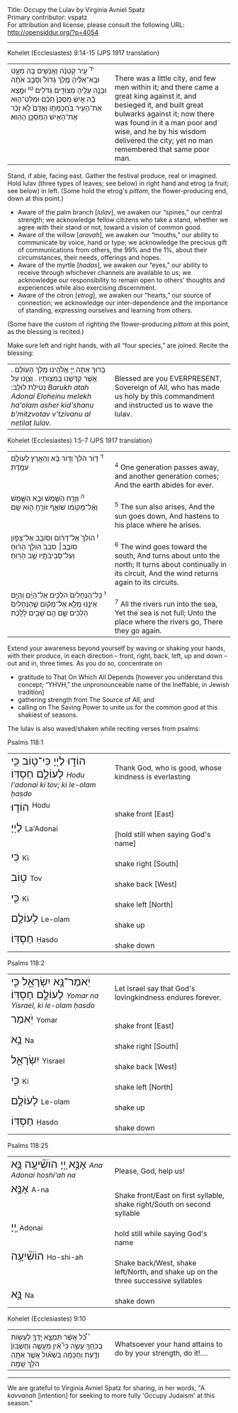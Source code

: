 <html>
<head></head>
<body>
Title: Occupy the Lulav by Virginia Avniel Spatz<br />
Primary contributor: vspatz<br />
For attribution and license, please consult the following URL: <a href="http://opensiddur.org/?p=4054">http://opensiddur.org/?p=4054</a>
<p />
<hr />

Kohelet (Ecclesiastes) 9:14-15 (JPS 1917 translation)

<table style="margin-left: auto;margin-right: auto;">
<tbody>
<tr><td style="vertical-align:top;" width="46%"><div class="liturgy"><span lang="he">
<sup>יד</sup> עִ֣יר קְטַנָּ֔ה וַאֲנָשִׁ֥ים בָּ֖הּ מְעָ֑ט וּבָֽא־אֵלֶ֜יהָ מֶ֤לֶךְ גָּדוֹל֙ וְסָבַ֣ב אֹתָ֔הּ וּבָנָ֥ה עָלֶ֖יהָ מְצוֹדִ֥ים גְּדֹלִֽים׃ <sup>טו</sup> וּמָ֣צָא בָ֗הּ אִ֤ישׁ מִסְכֵּן֙ חָכָ֔ם וּמִלַּט־ה֥וּא אֶת־הָעִ֖יר בְּחָכְמָת֑וֹ וְאָדָם֙ לֹ֣א זָכַ֔ר אֶת־הָאִ֥ישׁ הַמִּסְכֵּ֖ן הַהֽוּא׃
</span></div></td>
 
<td style="vertical-align:top;" width="53%"><div class="english"><br />
There was a little city, and few men within it; and there came a great king against it, and besieged it, and built great bulwarks against it; now there was found in it a man poor and wise, and he by his wisdom delivered the city; yet no man remembered that same poor man.
</td></tr>
</tbody></table>

Stand, if able, facing east. Gather the festival produce, real or imagined.
Hold lulav (three types of leaves; see below) in right hand and etrog (a fruit; see below) in left.
(Some hold the etrog's <em>pittom</em>, the flower-producing end, down at this point.)

<ul>
    <li>Aware of the palm branch [<em>lulav</em>], we awaken our “spines,” our central strength; we acknowledge fellow citizens who take a stand, whether we agree with their stand or not, toward a vision of common good.</li>
    <li>Aware of the willow [<em>aravah</em>], we awaken our “mouths,” our ability to communicate by voice, hand or type; we acknowledge the precious gift of communications from others, the 99% and the 1%, about their circumstances, their needs, offerings and hopes.</li>
    <li>Aware of the myrtle [<em>hadas</em>], we awaken our “eyes,” our ability to receive through whichever channels are available to us; we acknowledge our responsibility to remain open to others' thoughts and experiences while also exercising discernment.</li>
    <li>Aware of the citron [<em>etrog</em>], we awaken our “hearts,” our source of connection; we acknowledge our inter-dependence and the importance of standing, expressing ourselves and learning from others.</li>
</ul>

(Some have the custom of righting the flower-producing <em>pittom</em> at this point, as the blessing is recited.)

Make sure left and right hands, with all “four species,” are joined. Recite the blessing:

<table style="margin-left: auto;margin-right: auto;">
<tbody>
<tr><td style="vertical-align:top;" width="46%"><div class="liturgy"><span lang="he">
בָּרוּךְ אַתָּה יְיָ אֱלֹהֵֽינוּ מֶֽלֶךְ הָעוֹלָם . אֲשֶׁר קִדְּשָׁנוּ בְּמִצְוֺתָיו . וְצִוָּֽנוּ עַל נְטִילַת לוּלָב:‏
</span><em>Barukh atah Adonai Eloheinu melekh ha'olam asher kid'shanu b'mitzvotav v'tzivanu al netilat lulav.</em></div>
</td>
 
<td style="vertical-align:top;" width="53%"><div class="english"><br />
Blessed are you EVERPRESENT, Sovereign of All, who has made us holy by this commandment and instructed us to wave the lulav.
</td></tr>
</tbody>
</tbody></table>

Kohelet (Ecclesiastes) 1:5-7 (JPS 1917 translation)

<table style="margin-left: auto;margin-right: auto;">
<tbody>
<tr><td style="vertical-align:top;" width="46%"><div class="liturgy"><span lang="he">
<sup>ד</sup> דּ֤וֹר הֹלֵךְ֙ וְד֣וֹר בָּ֔א וְהָאָ֖רֶץ לְעוֹלָ֥ם עֹמָֽדֶת׃ 
</span></div></td>
 
<td style="vertical-align:top;" width="53%"><div class="english"><br />
<sup>4</sup> One generation passes away, and another generation comes;
And the earth abides for ever.
</td></tr>
<tr><td style="vertical-align:top;" width="46%"><div class="liturgy"><span lang="he">
<sup>ה</sup> וְזָרַ֥ח הַשֶּׁ֖מֶשׁ וּבָ֣א הַשָּׁ֑מֶשׁ וְאֶ֨ל־מְקוֹמ֔וֹ שׁוֹאֵ֛ף זוֹרֵ֥חַֽ ה֖וּא שָֽׁם׃ 
</span></div></td>
 
<td style="vertical-align:top;" width="53%"><div class="english"><br />
<sup>5</sup> The sun also arises,
And the sun goes down,
And hastens to his place where he arises.
</td></tr>
<tr><td style="vertical-align:top;" width="46%"><div class="liturgy"><span lang="he">
<sup>ו</sup> הוֹלֵךְ֙ אֶל־דָּר֔וֹם וְסוֹבֵ֖ב אֶל־צָפ֑וֹן סוֹבֵ֤ב׀ סֹבֵב֙ הוֹלֵ֣ךְ הָר֔וּחַ וְעַל־סְבִיבֹתָ֖יו שָׁ֥ב הָרֽוּחַ׃ 
</span></div></td>
 
<td style="vertical-align:top;" width="53%"><div class="english"><br />
<sup>6</sup> The wind goes toward the south,
And turns about unto the north;
It turns about continually in its circuit,
And the wind returns again to its circuits.
</td></tr>
<tr><td style="vertical-align:top;" width="46%"><div class="liturgy"><span lang="he">
<sup>ז</sup> כָּל־הַנְּחָלִים֙ הֹלְכִ֣ים אֶל־הַיָּ֔ם וְהַיָּ֖ם אֵינֶ֣נּוּ מָלֵ֑א אֶל־מְק֗וֹם שֶׁ֤הַנְּחָלִים֙ הֹֽלְכִ֔ים שָׁ֛ם הֵ֥ם שָׁבִ֖ים לָלָֽכֶת׃
</span></div></td>
 
<td style="vertical-align:top;" width="53%"><div class="english"><br />
<sup>7</sup> All the rivers run into the sea,
Yet the sea is not full;
Unto the place where the rivers go,
There they go again. 
</td></tr>
</tbody></table>

Extend your awareness beyond yourself by waving or shaking your hands, with their produce, in each direction – front, right, back, left, up and down – out and in, three times. As you do so, concentrate on

<ul>
    <li>gratitude to That On Which All Depends [however you understand this concept; “YHVH,” the unpronounceable name of the Ineffable, in Jewish tradition]</li>
    <li>gathering strength from The Source of All, and</li>
    <li>calling on The Saving Power to unite us for the common good at this shakiest of seasons.</li>
</ul>

The lulav is also waved/shaken while reciting verses from psalms:

Psalms 118:1

<table style="margin-left: auto;margin-right: auto;">
<tbody>
<tr><td style="vertical-align:top;" width="46%"><div class="liturgy"><span lang="he" style="font-size: x-large;">
הוֹד֣וּ לַיְיָ כִּי־ט֑וֹב כִּ֖י לְעוֹלָ֣ם חַסְדּֽוֹ׃
</span><em>Hodu l'adonai ki tov; ki le-olam ḥasdo</em></div>
</td>
 
<td style="vertical-align:top;" width="53%"><div class="english"><br />
Thank God, who is good, whose kindness is everlasting
</td></tr>
<tr><td style="vertical-align:top;" width="46%"><div class="liturgy"><span lang="he" style="font-size: x-large; vertical-align:top;">
הוֹד֣וּ
</span>Hodu</div></td>
 
<td style="vertical-align:top;" width="53%"><div class="english"><br />
shake front [East]
</td></tr>
<tr><td style="vertical-align:top;" width="46%"><div class="liturgy"><span lang="he" style="font-size: x-large;">
לַיְיָ
</span>La'Adonai</div></td>
 
<td style="vertical-align:top;" width="53%"><div class="english"><br />
[hold still when saying God's name]
</td></tr>
<tr><td style="vertical-align:top;" width="46%"><div class="liturgy"><span lang="he" style="font-size: x-large;">
כִּי
</span>Ki</div></td>
 
<td style="vertical-align:top;" width="53%"><div class="english"><br />
shake right [South]
</td></tr>
<tr><td style="vertical-align:top;" width="46%"><div class="liturgy"><span lang="he" style="font-size: x-large;">
ט֑וֹב
</span>Tov</div></td>
 
<td style="vertical-align:top;" width="53%"><div class="english"><br />
shake back [West]
</td></tr>
<tr><td style="vertical-align:top;" width="46%"><div class="liturgy"><span lang="he" style="font-size: x-large;">
כִּ֖י
</span>Ki</div></td>
 
<td style="vertical-align:top;" width="53%"><div class="english"><br />
shake left [North]
</td></tr>
<tr><td style="vertical-align:top;" width="46%"><div class="liturgy"><span lang="he" style="font-size: x-large;">
לְעוֹלָ֣ם
</span>Le-olam</div></td>
 
<td style="vertical-align:top;" width="53%"><div class="english"><br />
shake up
</td></tr>
<tr><td style="vertical-align:top;" width="46%"><div class="liturgy"><span lang="he" style="font-size: x-large;">
חַסְדּֽוֹ
</span>Ḥasdo</div></td>
 
<td style="vertical-align:top;" width="53%"><div class="english"><br />
shake down
</td></tr>
</tbody></table>

Psalms 118:2

<table style="margin-left: auto;margin-right: auto;">
<tbody>
<tr><td style="vertical-align:top;" width="46%"><div class="liturgy"><span lang="he" style="font-size: x-large;">
יֹֽאמַר־נָ֥א יִשְׂרָאֵ֑ל כִּ֖י לְעוֹלָ֣ם חַסְדּֽוֹ׃
</span><em>Yomar na Yisrael, ki le-olam ḥasdo</em></div>
</td>
 
<td style="vertical-align:top;" width="53%"><div class="english"><br />
Let Israel say that God's lovingkindness endures forever.
</td></tr>
<tr><td style="vertical-align:top;" width="46%"><div class="liturgy"><span lang="he" style="font-size: x-large;">
יֹֽאמַר
</span>Yomar</div></td>
 
<td style="vertical-align:top;" width="53%"><div class="english"><br />
shake front [East]
</td></tr>
<tr><td style="vertical-align:top;" width="46%"><div class="liturgy"><span lang="he" style="font-size: x-large;">
נָ֥א
</span>Na</div></td>
 
<td style="vertical-align:top;" width="53%"><div class="english"><br />
shake right [South]
</td></tr>
<tr><td style="vertical-align:top;" width="46%"><div class="liturgy"><span lang="he" style="font-size: x-large;">
יִשְׂרָאֵ֑ל
</span>Yisrael</div></td>
 
<td style="vertical-align:top;" width="53%"><div class="english"><br />
shake back [West]
</td></tr>
<tr><td style="vertical-align:top;" width="46%"><div class="liturgy"><span lang="he" style="font-size: x-large;">
כִּ֖י
</span>Ki</div></td>
 
<td style="vertical-align:top;" width="53%"><div class="english"><br />
shake left [North]
</td></tr>
<tr><td style="vertical-align:top;" width="46%"><div class="liturgy"><span lang="he" style="font-size: x-large;">
לְעוֹלָ֣ם
</span>Le-olam</div></td>
 
<td style="vertical-align:top;" width="53%"><div class="english"><br />
shake up
</td></tr>
<tr><td style="vertical-align:top;" width="46%"><div class="liturgy"><span lang="he" style="font-size: x-large;">
חַסְדּֽוֹ
</span>Ḥasdo</div></td>
 
<td style="vertical-align:top;" width="53%"><div class="english"><br />
shake down
</td></tr>
</tbody></table>

Psalms 118:25

<table style="margin-left: auto;margin-right: auto;">
<tbody>
<tr><td style="vertical-align:top;" width="46%"><div class="liturgy"><span lang="he" style="font-size: x-large;">
אָנָּ֣א יְ֭יָ הוֹשִׁ֘יעָ֥ה נָּ֑א
</span><em>Ana Adonai hoshi'ah na</em></div>
</td>
 
<td style="vertical-align:top;" width="53%"><div class="english"><br />
Please, God, help us!
</td></tr>
<tr><td style="vertical-align:top;" width="46%"><div class="liturgy"><span lang="he" style="font-size: x-large;">
אָנָּ֣א
</span>A-na</div></td>
 
<td style="vertical-align:top;" width="53%"><div class="english"><br />
Shake front/East on first syllable, shake right/South on second syllable
</td></tr>
<tr><td style="vertical-align:top;" width="46%"><div class="liturgy"><span lang="he" style="font-size: x-large;">
יְ֭יָ
</span>Adonai</div></td>
 
<td style="vertical-align:top;" width="53%"><div class="english"><br />
hold still while saying God's name
</td></tr>
<tr><td style="vertical-align:top;" width="46%"><div class="liturgy"><span lang="he" style="font-size: x-large;">
הוֹשִׁ֘יעָ֥ה
</span>Ho-shi-ah</div></td>
 
<td style="vertical-align:top;" width="53%"><div class="english"><br />
Shake back/West, shake left/North, and shake up on the three successive syllables
</td></tr>
<tr><td style="vertical-align:top;" width="46%"><div class="liturgy"><span lang="he" style="font-size: x-large;">
נָּ֑א
</span>Na</div></td>
 
<td style="vertical-align:top;" width="53%"><div class="english"><br />
shake down
</td></tr>
</tbody></table>

Kohelet (Ecclesiastes) 9:10

<table style="margin-left: auto;margin-right: auto;">
<tbody>
<tr><td style="vertical-align:top;" width="46%"><div class="liturgy"><span lang="he">
<sup>י</sup> כֹּ֠ל אֲשֶׁ֨ר תִּמְצָ֧א יָֽדְךָ֛ לַעֲשׂ֥וֹת בְּכֹחֲךָ֖ עֲשֵׂ֑ה כִּי֩ אֵ֨ין מַעֲשֶׂ֤ה וְחֶשְׁבּוֹן֙ וְדַ֣עַת וְחָכְמָ֔ה בִּשְׁא֕וֹל אֲשֶׁ֥ר אַתָּ֖ה הֹלֵ֥ךְ שָֽׁמָּה׃ 
</span></div></td>
 
<td style="vertical-align:top;" width="53%"><div class="english"><br />
Whatsoever your hand attains to do by your strength, do it!....
</td></tr>
</tbody></table>

<hr />

We are grateful to Virginia Avniel Spatz for sharing, in her words, "A <em>kavvanah</em> [intention] for seeking to more fully 'Occupy Judaism' at this season."
</body>
</html>